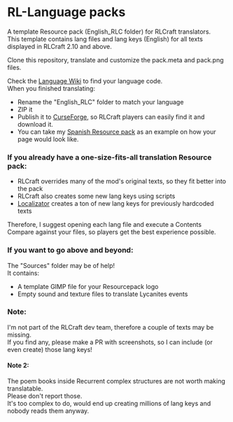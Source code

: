 # RL-Language packs
A template Resource pack (English_RLC folder) for RLCraft translators.  
This template contains lang files and lang keys (English) for all texts displayed in RLCraft 2.10 and above.  

Clone this repository, translate and customize the pack.meta and pack.png files.  

Check the [Language Wiki](https://minecraft.fandom.com/wiki/Language) to find your language code.  
When you finished translating:  
- Rename the "English_RLC" folder to match your language
- ZIP it
- Publish it to [CurseForge](https://www.curseforge.com/), so RLCraft players can easily find it and download it.
- You can take my [Spanish Resource pack](https://www.curseforge.com/minecraft/texture-packs/espanol-para-rlcraft) as an example on how your page would look like.

### If you already have a one-size-fits-all translation Resource pack:
- RLCraft overrides many of the mod's original texts, so they fit better into the pack
- RLCraft also creates some new lang keys using scripts
- [Localizator](https://www.curseforge.com/minecraft/mc-mods/localizator) creates a ton of new lang keys for previously hardcoded texts

Therefore, I suggest opening each lang file and execute a Contents Compare against your files, so players get the best experience possible.

### If you want to go above and beyond:
The "Sources" folder may be of help!  
It contains:
- A template GIMP file for your Resourcepack logo
- Empty sound and texture files to translate Lycanites events


### Note:
I'm not part of the RLCraft dev team, therefore a couple of texts may be missing.  
If you find any, please make a PR with screenshots, so I can include (or even create) those lang keys!

#### Note 2:
The poem books inside Recurrent complex structures are not worth making translatable.  
Please don't report those.  
It's too complex to do, would end up creating millions of lang keys and nobody reads them anyway.

